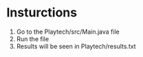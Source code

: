 # Insturctions
1. Go to the Playtech/src/Main.java file
2. Run the file
3. Results will be seen in Playtech/results.txt
